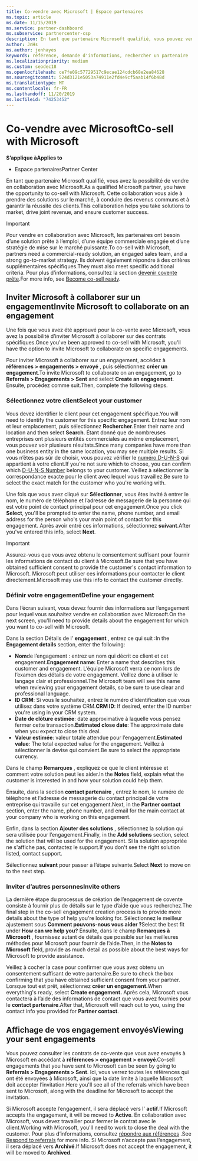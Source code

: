 ```yaml
---
title: Co-vendre avec Microsoft | Espace partenaires
ms.topic: article
ms.date: 11/15/2019
ms.service: partner-dashboard
ms.subservice: partnercenter-csp
description: En tant que partenaire Microsoft qualifié, vous pouvez vendre en collaboration avec Microsoft. Découvrez comment définir des engagement, inviter Microsoft à collaborer ou afficher les engagement envoyés.
author: JnHs
ms.author: jenhayes
keywords: référence, demande d'informations, rechercher un partenaire
ms.localizationpriority: medium
ms.custom: seodec18
ms.openlocfilehash: ce7fe09c57729517c9ecae124cdcb68e2ea84628
ms.sourcegitcommit: 524d3121e5053a74911e2fd4e9cf5aab14f6b48d
ms.translationtype: MT
ms.contentlocale: fr-FR
ms.lasthandoff: 11/20/2019
ms.locfileid: "74253452"
---
```

# <a name="co-sell-with-microsoft"></a><span data-ttu-id="c0aad-105">Co-vendre avec Microsoft</span><span class="sxs-lookup"><span data-stu-id="c0aad-105">Co-sell with Microsoft</span></span>

<span data-ttu-id="c0aad-106">**S’applique à**</span><span class="sxs-lookup"><span data-stu-id="c0aad-106">**Applies to**</span></span>

-  <span data-ttu-id="c0aad-107">Espace partenaires</span><span class="sxs-lookup"><span data-stu-id="c0aad-107">Partner Center</span></span>

<span data-ttu-id="c0aad-108">En tant que partenaire Microsoft qualifié, vous avez la possibilité de vendre en collaboration avec Microsoft.</span><span class="sxs-lookup"><span data-stu-id="c0aad-108">As a qualified Microsoft partner, you have the opportunity to co-sell with Microsoft.</span></span> <span data-ttu-id="c0aad-109">Cette collaboration vous aide à prendre des solutions sur le marché, à conduire des revenus communs et à garantir la réussite des clients.</span><span class="sxs-lookup"><span data-stu-id="c0aad-109">This collaboration helps you take solutions to market, drive joint revenue, and ensure customer success.</span></span>

> [!IMPORTANT]
> <span data-ttu-id="c0aad-110">Pour vendre en collaboration avec Microsoft, les partenaires ont besoin d’une solution prête à l’emploi, d’une équipe commerciale engagée et d’une stratégie de mise sur le marché puissante.</span><span class="sxs-lookup"><span data-stu-id="c0aad-110">To co-sell with Microsoft, partners need a commercial-ready solution, an engaged sales team, and a strong go-to-market strategy.</span></span> <span data-ttu-id="c0aad-111">Ils doivent également répondre à des critères supplémentaires spécifiques.</span><span class="sxs-lookup"><span data-stu-id="c0aad-111">They must also meet specific additional criteria.</span></span> <span data-ttu-id="c0aad-112">Pour plus d’informations, consultez la section [devenir covente prête](https://partner.microsoft.com/reach-customers/selling-with-microsoft#become-ready).</span><span class="sxs-lookup"><span data-stu-id="c0aad-112">For more info, see [Become co-sell ready](https://partner.microsoft.com/reach-customers/selling-with-microsoft#become-ready).</span></span>

## <a name="invite-microsoft-to-collaborate-on-an-engagement"></a><span data-ttu-id="c0aad-113">Inviter Microsoft à collaborer sur un engagement</span><span class="sxs-lookup"><span data-stu-id="c0aad-113">Invite Microsoft to collaborate on an engagement</span></span>

<span data-ttu-id="c0aad-114">Une fois que vous avez été approuvé pour la co-vente avec Microsoft, vous avez la possibilité d’inviter Microsoft à collaborer sur des contrats spécifiques.</span><span class="sxs-lookup"><span data-stu-id="c0aad-114">Once you've been approved to co-sell with Microsoft, you'll have the option to invite Microsoft to collaborate on specific engagements.</span></span>

<span data-ttu-id="c0aad-115">Pour inviter Microsoft à collaborer sur un engagement, accédez à **références > engagements > envoyé** , puis sélectionnez **créer un engagement**.</span><span class="sxs-lookup"><span data-stu-id="c0aad-115">To invite Microsoft to collaborate on an engagement, go to **Referrals > Engagements > Sent** and select **Create an engagement**.</span></span> <span data-ttu-id="c0aad-116">Ensuite, procédez comme suit.</span><span class="sxs-lookup"><span data-stu-id="c0aad-116">Then, complete the following steps.</span></span>

### <a name="select-your-customer"></a><span data-ttu-id="c0aad-117">Sélectionnez votre client</span><span class="sxs-lookup"><span data-stu-id="c0aad-117">Select your customer</span></span>

<span data-ttu-id="c0aad-118">Vous devez identifier le client pour cet engagement spécifique.</span><span class="sxs-lookup"><span data-stu-id="c0aad-118">You will need to identify the customer for this specific engagement.</span></span> <span data-ttu-id="c0aad-119">Entrez leur nom et leur emplacement, puis sélectionnez **Rechercher**.</span><span class="sxs-lookup"><span data-stu-id="c0aad-119">Enter their name and location and then select **Search**.</span></span> <span data-ttu-id="c0aad-120">Étant donné que de nombreuses entreprises ont plusieurs entités commerciales au même emplacement, vous pouvez voir plusieurs résultats.</span><span class="sxs-lookup"><span data-stu-id="c0aad-120">Since many companies have more than one business entity in the same location, you may see multiple results.</span></span> <span data-ttu-id="c0aad-121">Si vous n’êtes pas sûr de choisir, vous pouvez vérifier le [numéro D-U-N-S](https://www.dnb.com/duns-number.html) qui appartient à votre client.</span><span class="sxs-lookup"><span data-stu-id="c0aad-121">If you're not sure which to choose, you can confirm which [D-U-N-S Number](https://www.dnb.com/duns-number.html) belongs to your customer.</span></span> <span data-ttu-id="c0aad-122">Veillez à sélectionner la correspondance exacte pour le client avec lequel vous travaillez.</span><span class="sxs-lookup"><span data-stu-id="c0aad-122">Be sure to select the exact match for the customer who you're working with.</span></span> 

<span data-ttu-id="c0aad-123">Une fois que vous avez cliqué sur **Sélectionner**, vous êtes invité à entrer le nom, le numéro de téléphone et l’adresse de messagerie de la personne qui est votre point de contact principal pour cet engagement.</span><span class="sxs-lookup"><span data-stu-id="c0aad-123">Once you click **Select**, you'll be prompted to enter the name, phone number, and email address for the person who's your main point of contact for this engagement.</span></span> <span data-ttu-id="c0aad-124">Après avoir entré ces informations, sélectionnez **suivant**.</span><span class="sxs-lookup"><span data-stu-id="c0aad-124">After you've entered this info, select **Next**.</span></span>

> [!IMPORTANT]
> <span data-ttu-id="c0aad-125">Assurez-vous que vous avez obtenu le consentement suffisant pour fournir les informations de contact du client à Microsoft.</span><span class="sxs-lookup"><span data-stu-id="c0aad-125">Be sure that you have obtained sufficient consent to provide the customer's contact information to Microsoft.</span></span> <span data-ttu-id="c0aad-126">Microsoft peut utiliser ces informations pour contacter le client directement.</span><span class="sxs-lookup"><span data-stu-id="c0aad-126">Microsoft may use this info to contact the customer directly.</span></span>

### <a name="define-your-engagement"></a><span data-ttu-id="c0aad-127">Définir votre engagement</span><span class="sxs-lookup"><span data-stu-id="c0aad-127">Define your engagement</span></span>

<span data-ttu-id="c0aad-128">Dans l’écran suivant, vous devez fournir des informations sur l’engagement pour lequel vous souhaitez vendre en collaboration avec Microsoft.</span><span class="sxs-lookup"><span data-stu-id="c0aad-128">On the next screen, you'll need to provide details about the engagement for which you want to co-sell with Microsoft.</span></span>

<span data-ttu-id="c0aad-129">Dans la section Détails de l' **engagement** , entrez ce qui suit :</span><span class="sxs-lookup"><span data-stu-id="c0aad-129">In the **Engagement details** section, enter the following:</span></span>
- <span data-ttu-id="c0aad-130">**Nom**de l’engagement : entrez un nom qui décrit ce client et cet engagement.</span><span class="sxs-lookup"><span data-stu-id="c0aad-130">**Engagement name**: Enter a name that describes this customer and engagement.</span></span> <span data-ttu-id="c0aad-131">L’équipe Microsoft verra ce nom lors de l’examen des détails de votre engagement. Veillez donc à utiliser le langage clair et professionnel.</span><span class="sxs-lookup"><span data-stu-id="c0aad-131">The Microsoft team will see this name when reviewing your engagement details, so be sure to use clear and professional language.</span></span>
- <span data-ttu-id="c0aad-132">**ID CRM**: Si vous le souhaitez, entrez le numéro d’identification que vous utilisez dans votre système CRM.</span><span class="sxs-lookup"><span data-stu-id="c0aad-132">**CRM ID**: If desired, enter the ID number you're using in your CRM system.</span></span>
- <span data-ttu-id="c0aad-133">**Date de clôture estimée**: date approximative à laquelle vous pensez fermer cette transaction.</span><span class="sxs-lookup"><span data-stu-id="c0aad-133">**Estimated close date**: The approximate date when you expect to close this deal.</span></span>
- <span data-ttu-id="c0aad-134">**Valeur estimée**: valeur totale attendue pour l’engagement.</span><span class="sxs-lookup"><span data-stu-id="c0aad-134">**Estimated value**: The total expected value for the engagement.</span></span> <span data-ttu-id="c0aad-135">Veillez à sélectionner la devise qui convient.</span><span class="sxs-lookup"><span data-stu-id="c0aad-135">Be sure to select the appropriate currency.</span></span>

<span data-ttu-id="c0aad-136">Dans le champ **Remarques** , expliquez ce que le client intéresse et comment votre solution peut les aider.</span><span class="sxs-lookup"><span data-stu-id="c0aad-136">In the **Notes** field, explain what the customer is interested in and how your solution could help them.</span></span>

 <span data-ttu-id="c0aad-137">Ensuite, dans la section **contact partenaire** , entrez le nom, le numéro de téléphone et l’adresse de messagerie du contact principal de votre entreprise qui travaille sur cet engagement.</span><span class="sxs-lookup"><span data-stu-id="c0aad-137">Next, in the **Partner contact** section, enter the name, phone number, and email for the main contact at your company who is working on this engagement.</span></span>

<span data-ttu-id="c0aad-138">Enfin, dans la section **Ajouter des solutions** , sélectionnez la solution qui sera utilisée pour l’engagement.</span><span class="sxs-lookup"><span data-stu-id="c0aad-138">Finally, in the **Add solutions** section, select the solution that will be used for the engagement.</span></span> <span data-ttu-id="c0aad-139">Si la solution appropriée ne s'affiche pas, contactez le support.</span><span class="sxs-lookup"><span data-stu-id="c0aad-139">If you don't see the right solution listed, contact support.</span></span>

<span data-ttu-id="c0aad-140">Sélectionnez **suivant** pour passer à l’étape suivante.</span><span class="sxs-lookup"><span data-stu-id="c0aad-140">Select **Next** to move on to the next step.</span></span>

### <a name="invite-others"></a><span data-ttu-id="c0aad-141">Inviter d’autres personnes</span><span class="sxs-lookup"><span data-stu-id="c0aad-141">Invite others</span></span>

<span data-ttu-id="c0aad-142">La dernière étape du processus de création de l’engagement de covente consiste à fournir plus de détails sur le type d’aide que vous recherchez.</span><span class="sxs-lookup"><span data-stu-id="c0aad-142">The final step in the co-sell engagement creation process is to provide more details about the type of help you're looking for.</span></span> <span data-ttu-id="c0aad-143">Sélectionnez le meilleur ajustement sous **Comment pouvons-nous vous aider ?**</span><span class="sxs-lookup"><span data-stu-id="c0aad-143">Select the best fit under **How can we help you?**</span></span> <span data-ttu-id="c0aad-144">Ensuite, dans le champ **Remarques à Microsoft** , fournissez autant de détails que possible sur les meilleures méthodes pour Microsoft pour fournir de l’aide.</span><span class="sxs-lookup"><span data-stu-id="c0aad-144">Then, in the **Notes to Microsoft** field, provide as much detail as possible about the best ways for Microsoft to provide assistance.</span></span>

<span data-ttu-id="c0aad-145">Veillez à cocher la case pour confirmer que vous avez obtenu un consentement suffisant de votre partenaire.</span><span class="sxs-lookup"><span data-stu-id="c0aad-145">Be sure to check the box confirming that you have obtained sufficient consent from your partner.</span></span> <span data-ttu-id="c0aad-146">Lorsque tout est prêt, sélectionnez **créer un engagement.**</span><span class="sxs-lookup"><span data-stu-id="c0aad-146">When everything's ready, select **Create engagement.**</span></span> <span data-ttu-id="c0aad-147">Après cela, Microsoft vous contactera à l’aide des informations de contact que vous avez fournies pour le **contact partenaire**.</span><span class="sxs-lookup"><span data-stu-id="c0aad-147">After that, Microsoft will reach out to you, using the contact info you provided for **Partner contact**.</span></span>

## <a name="viewing-your-sent-engagements"></a><span data-ttu-id="c0aad-148">Affichage de vos engagement envoyés</span><span class="sxs-lookup"><span data-stu-id="c0aad-148">Viewing your sent engagements</span></span>

<span data-ttu-id="c0aad-149">Vous pouvez consulter les contrats de co-vente que vous avez envoyés à Microsoft en accédant à **références > engagement > envoyé**.</span><span class="sxs-lookup"><span data-stu-id="c0aad-149">Co-sell engagements that you have sent to Microsoft can be seen by going to **Referrals > Engagements > Sent**.</span></span> <span data-ttu-id="c0aad-150">Ici, vous verrez toutes les références qui ont été envoyées à Microsoft, ainsi que la date limite à laquelle Microsoft doit accepter l’invitation.</span><span class="sxs-lookup"><span data-stu-id="c0aad-150">Here you'll see all of the referrals which have been sent to Microsoft, along with the deadline for Microsoft to accept the invitation.</span></span>

<span data-ttu-id="c0aad-151">Si Microsoft accepte l’engagement, il sera déplacé vers l' **actif**.</span><span class="sxs-lookup"><span data-stu-id="c0aad-151">If Microsoft accepts the engagement, it will be moved to **Active**.</span></span> <span data-ttu-id="c0aad-152">En collaboration avec Microsoft, vous devez travailler pour fermer le contrat avec le client.</span><span class="sxs-lookup"><span data-stu-id="c0aad-152">Working with Microsoft, you'll need to work to close the deal with the customer.</span></span> <span data-ttu-id="c0aad-153">Pour plus d’informations, consultez [répondre aux références](responding-to-referrals.md) .</span><span class="sxs-lookup"><span data-stu-id="c0aad-153">See [Respond to referrals](responding-to-referrals.md) for more info.</span></span> <span data-ttu-id="c0aad-154">Si Microsoft n’accepte pas l’engagement, il sera déplacé vers **Archivé**.</span><span class="sxs-lookup"><span data-stu-id="c0aad-154">If Microsoft does not accept the engagement, it will be moved to **Archived**.</span></span>
